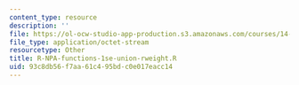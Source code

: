 ```yaml
---
content_type: resource
description: ''
file: https://ol-ocw-studio-app-production.s3.amazonaws.com/courses/14-382-econometrics-spring-2017/93c8db56f7aa61c495bdc0e017eacc14_R-NPA-functions-1se-union-rweight.R
file_type: application/octet-stream
resourcetype: Other
title: R-NPA-functions-1se-union-rweight.R
uid: 93c8db56-f7aa-61c4-95bd-c0e017eacc14
---
```

